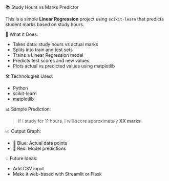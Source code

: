 📚 Study Hours vs Marks Predictor

This is a simple **Linear Regression** project using `scikit-learn` that predicts student marks based on study hours.

🚀 What It Does:
- Takes data: study hours vs actual marks
- Splits into train and test sets
- Trains a Linear Regression model
- Predicts test scores and new values
- Plots actual vs predicted values using matplotlib

🛠 Technologies Used:
- Python
- scikit-learn
- matplotlib

📊 Sample Prediction:
> If I study for 11 hours, I will score approximately **XX marks**

📈 Output Graph:
- 🔵 Blue: Actual data points
- 🔴 Red: Model predictions

💡 Future Ideas:
- Add CSV input
- Make it web-based with Streamlit or Flask
